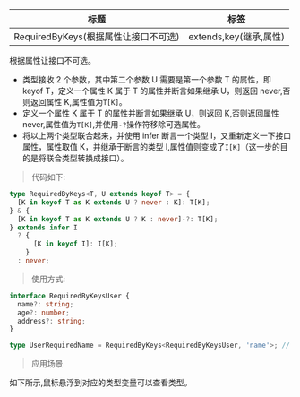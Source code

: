 | 标题                                 | 标签                   |
| ------------------------------------ | ---------------------- |
| RequiredByKeys(根据属性让接口不可选) | extends,key(继承,属性) |

根据属性让接口不可选。

- 类型接收 2 个参数，其中第二个参数 U 需要是第一个参数 T 的属性，即 keyof T，定义一个属性 K 属于 T 的属性并断言如果继承 U，则返回 never,否则返回属性 K,属性值为`T[K]`。
- 定义一个属性 K 属于 T 的属性并断言如果继承 U，则返回 K,否则返回属性 never,属性值为`T[K]`,并使用`-?`操作符移除可选属性。
- 将以上两个类型联合起来，并使用 infer 断言一个类型 I，又重新定义一下接口属性，属性取值 K，并继承于断言的类型 I,属性值则变成了`I[K]`（这一步的目的是将联合类型转换成接口）。

> 代码如下:

```ts
type RequiredByKeys<T, U extends keyof T> = {
  [K in keyof T as K extends U ? never : K]: T[K];
} & {
  [K in keyof T as K extends U ? K : never]-?: T[K];
} extends infer I
  ? {
      [K in keyof I]: I[K];
    }
  : never;
```

> 使用方式:

```ts
interface RequiredByKeysUser {
  name?: string;
  age?: number;
  address?: string;
}

type UserRequiredName = RequiredByKeys<RequiredByKeysUser, 'name'>; // { name: string; age?: number; address?: string }
```

> 应用场景

如下所示,鼠标悬浮到对应的类型变量可以查看类型。

<div class="code-editor" data-url="codes/typescript/demo/RequiredByKeys.ts" data-language="typescript"></div>
